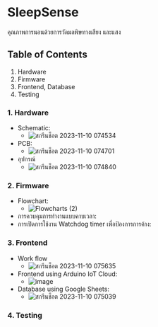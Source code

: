 # SleepSense
คุณภาพการนอนด้วยการวัดมลพิษทางเสียง และแสง
 
 ## Table of Contents
  1. Hardware
  2. Firmware
  3. Frontend, Database
  4. Testing

### 1. Hardware
  - Schematic:
    - ![สกรีนช็อต 2023-11-10 074534](https://github.com/PhumsitInsakul/SleepSense/assets/96218618/4f9650d4-ce29-4e75-9ab3-1f3849133c65)
  - PCB:
    - ![สกรีนช็อต 2023-11-10 074701](https://github.com/PhumsitInsakul/SleepSense/assets/96218618/5c3695c2-100a-42cc-b50e-f31456f7cad5)
  - อุปกรณ์
    - ![สกรีนช็อต 2023-11-10 074840](https://github.com/PhumsitInsakul/SleepSense/assets/96218618/36e5052a-2643-48c6-921a-912c502f803b)




### 2. Firmware
- Flowchart:
  - ![Flowcharts (2)](https://github.com/PhumsitInsakul/SleepSense/assets/96218618/93829352-bc57-4546-80e4-8795f3b1fa9f)
-  การควบคุมการทำงานแบบคาบเวลา:
-  การเปิดการใช้งาน Watchdog timer เพื่อป้องการการค้าง:

### 3. Frontend
- Work flow
  -  ![สกรีนช็อต 2023-11-10 075635](https://github.com/PhumsitInsakul/SleepSense/assets/96218618/d4eee81b-6aa2-43c4-be00-16753ebbad52)
- Frontend using Arduino IoT Cloud:
  - ![image](https://github.com/PhumsitInsakul/SleepSense/assets/96218618/6efddce5-3bd2-41c2-a171-5929cc54aebc)
- Database using Google Sheets:
  - ![สกรีนช็อต 2023-11-10 075039](https://github.com/PhumsitInsakul/SleepSense/assets/96218618/a280f4fe-5241-4ce5-b0bc-440c34cea9f2)



### 4. Testing











